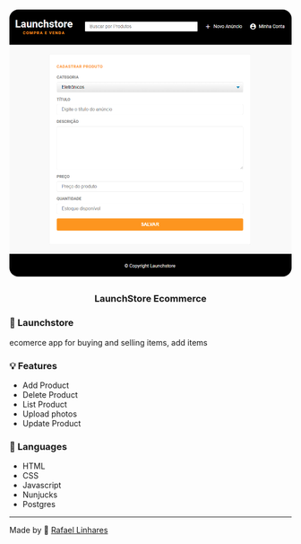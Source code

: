 <h1 align="center">
    <img alt="Gym Manager" src="./public/assets/readme-logo.PNG"  width="600px" style="border-radius:16px;"/>
</h1>

<h3 align="center" >
  LaunchStore Ecommerce
</h3>


###  :rocket: Launchstore
ecomerce app for buying and selling items, add items


### 💡 Features
- Add Product
- Delete Product
- List Product
- Upload photos
- Update Product


### :book: Languages
- HTML
- CSS
- Javascript
- Nunjucks
- Postgres



-------------------------------------------------------------------------------------------

Made by :blue_heart: [Rafael Linhares](https://www.linkedin.com/in/rafael-linhares-js/)


